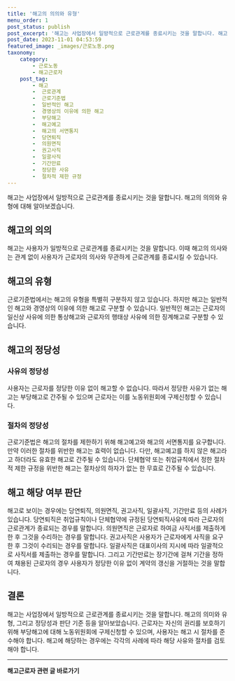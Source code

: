 ```yaml
---
title: '해고의 의의와 유형'
menu_order: 1
post_status: publish
post_excerpt: '해고는 사업장에서 일방적으로 근로관계를 종료시키는 것을 말합니다. 해고의 의의와 유형에 대해 알아보겠습니다.'
post_date: 2023-11-01 04:53:59
featured_image: _images/근로노동.png
taxonomy:
    category:
        - 근로노동
        - 해고근로자
    post_tag:
        - 해고
        -  근로관계
        -  근로기준법
        -  일반적인 해고
        -  경영상의 이유에 의한 해고
        -  부당해고
        -  해고예고
        -  해고의 서면통지
        -  당연퇴직
        -  의원면직
        -  권고사직
        -  일괄사직
        -  기간만료
        -  정당한 사유
        -  절차적 제한 규정
---
```



해고는 사업장에서 일방적으로 근로관계를 종료시키는 것을 말합니다. 해고의 의의와 유형에 대해 알아보겠습니다.

## 해고의 의의

해고는 사용자가 일방적으로 근로관계를 종료시키는 것을 말합니다. 이때 해고의 의사와는 관계 없이 사용자가 근로자의 의사와 무관하게 근로관계를 종료시킬 수 있습니다.

## 해고의 유형

근로기준법에서는 해고의 유형을 특별히 구분하지 않고 있습니다. 하지만 해고는 일반적인 해고와 경영상의 이유에 의한 해고로 구분할 수 있습니다. 일반적인 해고는 근로자의 일신상 사유에 의한 통상해고와 근로자의 행태상 사유에 의한 징계해고로 구분할 수 있습니다.

## 해고의 정당성

### 사유의 정당성

사용자는 근로자를 정당한 이유 없이 해고할 수 없습니다. 따라서 정당한 사유가 없는 해고는 부당해고로 간주될 수 있으며 근로자는 이를 노동위원회에 구제신청할 수 있습니다.

### 절차의 정당성

근로기준법은 해고의 절차를 제한하기 위해 해고예고와 해고의 서면통지를 요구합니다. 만약 이러한 절차를 위반한 해고는 효력이 없습니다. 다만, 해고예고를 하지 않은 해고라고 하더라도 유효한 해고로 간주될 수 있습니다. 단체협약 또는 취업규칙에서 정한 절차적 제한 규정을 위반한 해고는 절차상의 하자가 없는 한 무효로 간주될 수 있습니다.

## 해고 해당 여부 판단

해고로 보이는 경우에는 당연퇴직, 의원면직, 권고사직, 일괄사직, 기간만료 등의 사례가 있습니다. 당연퇴직은 취업규칙이나 단체협약에 규정된 당연퇴직사유에 따라 근로자의 근로관계가 종료되는 경우를 말합니다. 의원면직은 근로자로 하여금 사직서를 제출하게 한 후 그것을 수리하는 경우를 말합니다. 권고사직은 사용자가 근로자에게 사직을 요구한 후 그것이 수리되는 경우를 말합니다. 일괄사직은 대표이사의 지시에 따라 일괄적으로 사직서를 제출하는 경우를 말합니다. 그리고 기간만료는 장기간에 걸쳐 기간을 정하여 채용된 근로자의 경우 사용자가 정당한 이유 없이 계약의 갱신을 거절하는 것을 말합니다.

## 결론

해고는 사업장에서 일방적으로 근로관계를 종료시키는 것을 말합니다. 해고의 의미와 유형, 그리고 정당성과 판단 기준 등을 알아보았습니다. 근로자는 자신의 권리를 보호하기 위해 부당해고에 대해 노동위원회에 구제신청할 수 있으며, 사용자는 해고 시 절차를 준수해야 합니다. 해고에 해당하는 경우에는 각각의 사례에 따라 해당 사유와 절차를 검토해야 합니다.
<!-- wp:separator -->
<hr class="wp-block-separator has-alpha-channel-opacity"/>
<!-- /wp:separator -->

<!-- wp:group {"backgroundColor":"base","layout":{"type":"constrained"}} -->
<div class="wp-block-group has-base-background-color has-background"><!-- wp:paragraph {"align":"center","fontSize":"medium"} -->
<p class="has-text-align-center has-large-font-size"><strong>해고근로자 관련 글 바로가기</strong></p>
<!-- /wp:paragraph -->


<!-- wp:latest-posts
{"categories":[{"id":12660,"count":19,"description":"","link":"https://uknowlaw.com/category/%ed%95%b4%ea%b3%a0%ea%b7%bc%eb%a1%9c%ec%9e%90/","name":"해고근로자","slug":"해고근로자","taxonomy":"category","parent":0,"meta":[],"_links":{"self":[{"href":"https://uknowlaw.com/wp-json/wp/v2/categories/12660"}],"collection":[{"href":"https://uknowlaw.com/wp-json/wp/v2/categories"}],"about":[{"href":"https://uknowlaw.com/wp-json/wp/v2/taxonomies/category"}],"wp:post_type":[{"href":"https://uknowlaw.com/wp-json/wp/v2/posts?categories=12660"}],"curies":[{"name":"wp","href":"https://api.w.org/{rel}","templated":true}]}}],"postsToShow":100,"excerptLength":28,"postLayout":"grid","columns":2,"featuredImageAlign":"left","featuredImageSizeSlug":"large","fontSize":"medium"} /--></div>
<!-- /wp:group -->